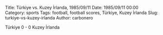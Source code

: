 Title: Türkiye vs. Kuzey İrlanda, 1985/09/11
Date: 1985/09/11 00:00
Category: sports
Tags: football, football scores, Türkiye, Kuzey İrlanda
Slug: turkiye-vs-kuzey-irlanda
Author: carbonero


Türkiye 0 - 0 Kuzey İrlanda
